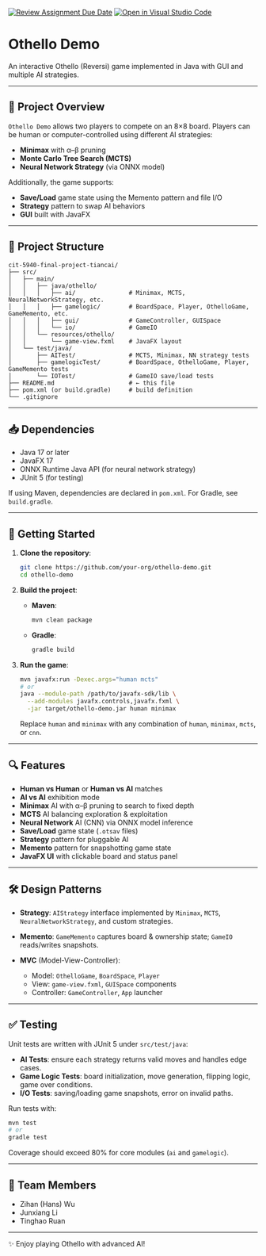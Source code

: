 [![Review Assignment Due Date](https://classroom.github.com/assets/deadline-readme-button-22041afd0340ce965d47ae6ef1cefeee28c7c493a6346c4f15d667ab976d596c.svg)](https://classroom.github.com/a/nK589Lr0)
[![Open in Visual Studio Code](https://classroom.github.com/assets/open-in-vscode-2e0aaae1b6195c2367325f4f02e2d04e9abb55f0b24a779b69b11b9e10269abc.svg)](https://classroom.github.com/online_ide?assignment_repo_id=18841709&assignment_repo_type=AssignmentRepo)
# Othello Demo

An interactive Othello (Reversi) game implemented in Java with GUI and multiple AI strategies.

---

## 🎯 Project Overview

`Othello Demo` allows two players to compete on an 8×8 board. Players can be human or computer-controlled using different AI strategies:

* **Minimax** with α–β pruning
* **Monte Carlo Tree Search (MCTS)**
* **Neural Network Strategy** (via ONNX model)

Additionally, the game supports:

* **Save/Load** game state using the Memento pattern and file I/O
* **Strategy** pattern to swap AI behaviors
* **GUI** built with JavaFX

---

## 📂 Project Structure

```
cit-5940-final-project-tiancai/
├── src/
│   ├── main/
│   │   ├── java/othello/
│   │   │   ├── ai/               # Minimax, MCTS, NeuralNetworkStrategy, etc.
│   │   │   ├── gamelogic/        # BoardSpace, Player, OthelloGame, GameMemento, etc.
│   │   │   ├── gui/              # GameController, GUISpace
│   │   │   └── io/               # GameIO
│   │   └── resources/othello/
│   │       └── game-view.fxml    # JavaFX layout
│   └── test/java/
│       ├── AITest/               # MCTS, Minimax, NN strategy tests
│       ├── gamelogicTest/        # BoardSpace, OthelloGame, Player, GameMemento tests
│       └── IOTest/               # GameIO save/load tests
├── README.md                     # ← this file
├── pom.xml (or build.gradle)     # build definition
└── .gitignore
```

---


## 📥 Dependencies

* Java 17 or later
* JavaFX 17
* ONNX Runtime Java API (for neural network strategy)
* JUnit 5 (for testing)

If using Maven, dependencies are declared in `pom.xml`. For Gradle, see `build.gradle`.

---

## 🚀 Getting Started

1. **Clone the repository**:

   ```bash
   git clone https://github.com/your-org/othello-demo.git
   cd othello-demo
   ```

2. **Build the project**:

   * **Maven**:

     ```bash
     mvn clean package
     ```
   * **Gradle**:

     ```bash
     gradle build
     ```

3. **Run the game**:

   ```bash
   mvn javafx:run -Dexec.args="human mcts"
   # or
   java --module-path /path/to/javafx-sdk/lib \
     --add-modules javafx.controls,javafx.fxml \
     -jar target/othello-demo.jar human minimax
   ```

   Replace `human` and `minimax` with any combination of `human`, `minimax`, `mcts`, or `cnn`.

---

## 🔍 Features

* **Human vs Human** or **Human vs AI** matches
* **AI vs AI** exhibition mode
* **Minimax** AI with α–β pruning to search to fixed depth
* **MCTS** AI balancing exploration & exploitation
* **Neural Network** AI (CNN) via ONNX model inference
* **Save/Load** game state (`.otsav` files)
* **Strategy** pattern for pluggable AI
* **Memento** pattern for snapshotting game state
* **JavaFX UI** with clickable board and status panel

---

## 🛠️ Design Patterns

* **Strategy**: `AIStrategy` interface implemented by `Minimax`, `MCTS`, `NeuralNetworkStrategy`, and custom strategies.
* **Memento**: `GameMemento` captures board & ownership state; `GameIO` reads/writes snapshots.
* **MVC** (Model-View-Controller):

  * Model: `OthelloGame`, `BoardSpace`, `Player`
  * View: `game-view.fxml`, `GUISpace` components
  * Controller: `GameController`, `App` launcher

---

## ✅ Testing

Unit tests are written with JUnit 5 under `src/test/java`:

* **AI Tests**: ensure each strategy returns valid moves and handles edge cases.
* **Game Logic Tests**: board initialization, move generation, flipping logic, game over conditions.
* **I/O Tests**: saving/loading game snapshots, error on invalid paths.

Run tests with:

```bash
mvn test
# or
gradle test
```

Coverage should exceed 80% for core modules (`ai` and `gamelogic`).

---

## 👥 Team Members

* Zihan (Hans) Wu 
* Junxiang Li 
* Tinghao Ruan 


---

✨ Enjoy playing Othello with advanced AI! 
